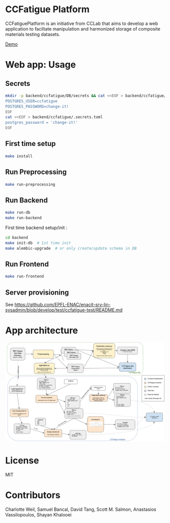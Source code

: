 # CCFatigue Platform

CCFatiguePlatform is an initiative from CCLab that aims to develop a web application to faciltate manipulation and harmonized storage of composite materials testing datasets.

[Demo](https://ccfatigue-test.epfl.ch/)

# Web app: Usage

## Secrets

```bash
mkdir -p backend/ccfatigue/DB/secrets && cat <<EOF > backend/ccfatigue/DB/secrets/database.env
POSTGRES_USER=ccfatigue
POSTGRES_PASSWORD=change-it!
EOF
cat <<EOF > backend/ccfatigue/.secrets.toml
postgres_password = 'change-it!'
EOF
```

## First time setup

```bash
make install
```

## Run Preprocessing

```bash
make run-preprocessing
```

## Run Backend

```bash
make run-db
make run-backend
```

First time backend setup/init :

```bash
cd backend
make init-db  # 1st time init
make alembic-upgrade  # or only create/update schema in DB
```

## Run Frontend

```bash
make run-frontend
```

## Server provisioning

See https://github.com/EPFL-ENAC/enacit-srv-lin-sysadmin/blob/develop/test/ccfatigue-test/README.md

# App architecture

![flowchart_CCFATIGUE.png](flowchart_CCFATIGUE.png)

# License

MIT

# Contributors

Charlotte Weil, Samuel Bancal, David Tang, Scott M. Salmon, Anastasios Vassilopoulos, Shayan Khalooei
